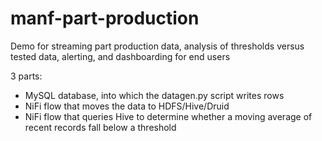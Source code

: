 # manf-part-production
Demo for streaming part production data, analysis of thresholds versus tested data, alerting, and dashboarding for end users

3 parts:
- MySQL database, into which the datagen.py script writes rows
- NiFi flow that moves the data to HDFS/Hive/Druid
- NiFi flow that queries Hive to determine whether a moving average of recent records fall below a threshold
